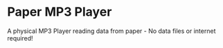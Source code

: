 # Paper MP3 Player
A physical MP3 Player reading data from paper - No data files or internet required!
